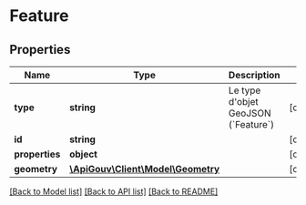 # Feature

## Properties
Name | Type | Description | Notes
------------ | ------------- | ------------- | -------------
**type** | **string** | Le type d&#39;objet GeoJSON (&#x60;Feature&#x60;) | [optional] 
**id** | **string** |  | [optional] 
**properties** | **object** |  | [optional] 
**geometry** | [**\ApiGouv\Client\Model\Geometry**](Geometry.md) |  | [optional] 

[[Back to Model list]](../README.md#documentation-for-models) [[Back to API list]](../README.md#documentation-for-api-endpoints) [[Back to README]](../README.md)


